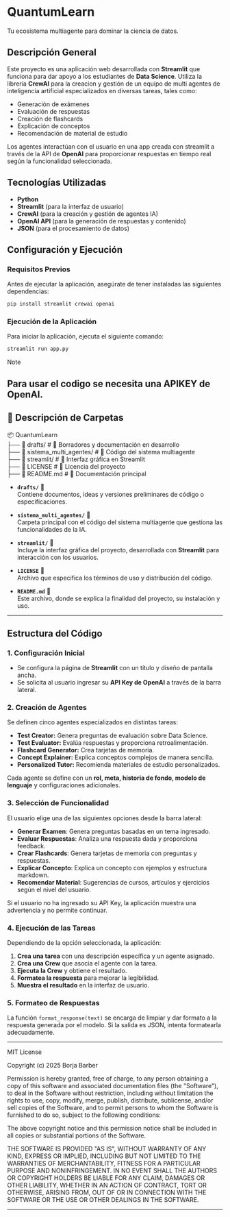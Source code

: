 # QuantumLearn

Tu ecosistema multiagente para dominar la ciencia de datos.

## Descripción General
Este proyecto es una aplicación web desarrollada con **Streamlit** que funciona para dar apoyo a los estudiantes de **Data Science**. Utiliza la librería **CrewAI** para la creacion y gestión de un equipo de multi agentes de inteligencia artificial especializados en diversas tareas, tales como:

- Generación de exámenes
- Evaluación de respuestas
- Creación de flashcards
- Explicación de conceptos
- Recomendación de material de estudio

Los agentes interactúan con el usuario en una app creada con streamlit a través de la API de **OpenAI** para proporcionar respuestas en tiempo real según la funcionalidad seleccionada.


## Tecnologías Utilizadas
- **Python**
- **Streamlit** (para la interfaz de usuario)
- **CrewAI** (para la creación y gestión de agentes IA)
- **OpenAI API** (para la generación de respuestas y contenido)
- **JSON** (para el procesamiento de datos)

## Configuración y Ejecución
### Requisitos Previos
Antes de ejecutar la aplicación, asegúrate de tener instaladas las siguientes dependencias:
```bash
pip install streamlit crewai openai
```

### Ejecución de la Aplicación
Para iniciar la aplicación, ejecuta el siguiente comando:
```bash
streamlit run app.py
```

>[!NOTE]  
Para usar el codigo se necesita una APIKEY de OpenAI.
----

## 📂 Descripción de Carpetas  

📦 QuantumLearn   
├── 📂 drafts/ # 📜 Borradores y documentación en desarrollo   
├── 📂 sistema_multi_agentes/ # 🤖 Código del sistema multiagente   
├── 📂 streamlit/ # 🎨 Interfaz gráfica en Streamlit   
├── 📜 LICENSE # 📄 Licencia del proyecto   
├── 📜 README.md # 📘 Documentación principal  
  
- **`drafts/`** 📜  
  Contiene documentos, ideas y versiones preliminares de código o especificaciones.  

- **`sistema_multi_agentes/`** 🤖  
  Carpeta principal con el código del sistema multiagente que gestiona las funcionalidades de la IA.  

- **`streamlit/`** 🎨    
  Incluye la interfaz gráfica del proyecto, desarrollada con **Streamlit** para interacción con los usuarios.  

- **`LICENSE`** 📄  
  Archivo que especifica los términos de uso y distribución del código.

- **`README.md`** 📘  
  Este archivo, donde se explica la finalidad del proyecto, su instalación y uso.

----


## Estructura del Código
### 1. Configuración Inicial
- Se configura la página de **Streamlit** con un título y diseño de pantalla ancha.
- Se solicita al usuario ingresar su **API Key de OpenAI** a través de la barra lateral.

### 2. Creación de Agentes
Se definen cinco agentes especializados en distintas tareas:
- **Test Creator:** Genera preguntas de evaluación sobre Data Science.
- **Test Evaluator:** Evalúa respuestas y proporciona retroalimentación.
- **Flashcard Generator:** Crea tarjetas de memoria.
- **Concept Explainer:** Explica conceptos complejos de manera sencilla.
- **Personalized Tutor:** Recomienda materiales de estudio personalizados.

Cada agente se define con un **rol, meta, historia de fondo, modelo de lenguaje** y configuraciones adicionales.

### 3. Selección de Funcionalidad
El usuario elige una de las siguientes opciones desde la barra lateral:
- **Generar Examen**: Genera preguntas basadas en un tema ingresado.
- **Evaluar Respuestas**: Analiza una respuesta dada y proporciona feedback.
- **Crear Flashcards**: Genera tarjetas de memoria con preguntas y respuestas.
- **Explicar Concepto**: Explica un concepto con ejemplos y estructura markdown.
- **Recomendar Material**: Sugerencias de cursos, artículos y ejercicios según el nivel del usuario.

Si el usuario no ha ingresado su API Key, la aplicación muestra una advertencia y no permite continuar.

### 4. Ejecución de las Tareas
Dependiendo de la opción seleccionada, la aplicación:
1. **Crea una tarea** con una descripción específica y un agente asignado.
2. **Crea una Crew** que asocia el agente con la tarea.
3. **Ejecuta la Crew** y obtiene el resultado.
4. **Formatea la respuesta** para mejorar la legibilidad.
5. **Muestra el resultado** en la interfaz de usuario.

### 5. Formateo de Respuestas
La función `format_response(text)` se encarga de limpiar y dar formato a la respuesta generada por el modelo. Si la salida es JSON, intenta formatearla adecuadamente.

---

MIT License

Copyright (c) 2025 Borja Barber

Permission is hereby granted, free of charge, to any person obtaining a copy
of this software and associated documentation files (the "Software"), to deal
in the Software without restriction, including without limitation the rights
to use, copy, modify, merge, publish, distribute, sublicense, and/or sell
copies of the Software, and to permit persons to whom the Software is
furnished to do so, subject to the following conditions:

The above copyright notice and this permission notice shall be included in all
copies or substantial portions of the Software.

THE SOFTWARE IS PROVIDED "AS IS", WITHOUT WARRANTY OF ANY KIND, EXPRESS OR
IMPLIED, INCLUDING BUT NOT LIMITED TO THE WARRANTIES OF MERCHANTABILITY,
FITNESS FOR A PARTICULAR PURPOSE AND NONINFRINGEMENT. IN NO EVENT SHALL THE
AUTHORS OR COPYRIGHT HOLDERS BE LIABLE FOR ANY CLAIM, DAMAGES OR OTHER
LIABILITY, WHETHER IN AN ACTION OF CONTRACT, TORT OR OTHERWISE, ARISING FROM,
OUT OF OR IN CONNECTION WITH THE SOFTWARE OR THE USE OR OTHER DEALINGS IN THE
SOFTWARE.

----








